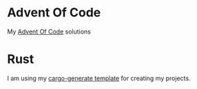 # Advent Of Code

My [Advent Of Code](https://adventofcode.com/) solutions

# Rust

I am using my [cargo-generate template](https://github.com/d-hain/aoc_cargo-generate_template) for creating my projects.
